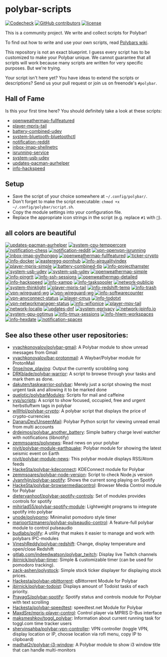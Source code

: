 # polybar-scripts

[![Codecheck](https://github.com/polybar/polybar-scripts/workflows/Codecheck/badge.svg?branch=master)](https://github.com/polybar/polybar-scripts/actions)
[![GitHub contributors](https://img.shields.io/github/contributors/polybar/polybar-scripts.svg)](https://github.com/polybar/polybar-scripts/graphs/contributors)
[![license](https://img.shields.io/github/license/polybar/polybar-scripts.svg)](https://github.com/polybar/polybar-scripts/blob/master/LICENSE)

This is a community project. We write and collect scripts for Polybar!

To find out how to write and use your own scripts, read [Polybars wiki](https://github.com/jaagr/polybar/wiki).

This repository is not an exact blueprint. I guess every script has to be customized to make your Polybar unique. We cannot guarantee that all scripts will work because many scripts are written for very specific purposes. But we're trying.

Your script isn't here yet? You have ideas to extend the scripts or descriptions? Send us your pull request or join us on freenode's `#polybar`.


## Hall of Fame

Is this your first time here? You should definitely take a look at these scripts:

* [openweathermap-fullfeatured](polybar-scripts/openweathermap-fullfeatured)
* [player-mpris-tail](polybar-scripts/player-mpris-tail)
* [battery-combined-udev](polybar-scripts/battery-combined-udev)
* [system-bluetooth-bluetoothctl](polybar-scripts/system-bluetooth-bluetoothctl)
* [notification-reddit](polybar-scripts/notification-reddit)
* [inbox-imap-shellnetrc](polybar-scripts/inbox-imap-shellnetrc)
* [isrunning-service](polybar-scripts/isrunning-service)
* [system-usb-udev](polybar-scripts/system-usb-udev)
* [updates-pacman-aurhelper](polybar-scripts/updates-pacman-aurhelper)
* [info-hackspeed](polybar-scripts/info-hackspeed)


##  Setup

* Save the script of your choice somewhere at `~/.config/polybar/`.
* Don't forget to make the script executable: `chmod +x ~/.config/polybar/script.sh`.
* Copy the module settings into your configuration file.
* Replace the appropriate icon strings in the script (e.g. replace `#1` with `🎉`).


## all colors are beautiful

[![updates-pacman-aurhelper](polybar-scripts/updates-pacman-aurhelper/screenshots/1.png)](polybar-scripts/updates-pacman-aurhelper/)
[![system-cpu-temppercore](polybar-scripts/system-cpu-temppercore/screenshots/1.png)](polybar-scripts/system-cpu-temppercore/)
[![notification-chess](polybar-scripts/notification-chess/screenshots/1.png)](polybar-scripts/notification-chess/)
[![notification-reddit](polybar-scripts/notification-reddit/screenshots/1.png)](polybar-scripts/notification-reddit/)
[![vpn-openvpn-isrunning](polybar-scripts/vpn-openvpn-isrunning/screenshots/1.png)](polybar-scripts/vpn-openvpn-isrunning/)
[![inbox-imap-pythongpg](polybar-scripts/inbox-imap-pythongpg/screenshots/1.png)](polybar-scripts/inbox-imap-pythongpg/)
[![openweathermap-fullfeatured](polybar-scripts/openweathermap-fullfeatured/screenshots/1.png)](polybar-scripts/openweathermap-fullfeatured/)
[![ticker-crypto](polybar-scripts/ticker-crypto/screenshots/1.png)](polybar-scripts/ticker-crypto/)
[![info-docker](polybar-scripts/info-docker/screenshots/1.png)](polybar-scripts/info-docker/)
[![easteregg-pornhub](polybar-scripts/easteregg-pornhub/screenshots/1.png)](polybar-scripts/easteregg-pornhub/)
[![info-airqualityindex](polybar-scripts/info-airqualityindex/screenshots/1.png)](polybar-scripts/info-airqualityindex/)
[![player-mpris-simple](polybar-scripts/player-mpris-simple/screenshots/1.png)](polybar-scripts/player-mpris-simple/)
[![battery-combined-tlp](polybar-scripts/battery-combined-tlp/screenshots/1.png)](polybar-scripts/battery-combined-tlp/)
[![info-projecthamster](polybar-scripts/info-projecthamster/screenshots/1.png)](polybar-scripts/info-projecthamster/)
[![system-usb-udev](polybar-scripts/system-usb-udev/screenshots/1.png)](polybar-scripts/system-usb-udev/)
[![system-usb-udev](polybar-scripts/system-usb-udev/screenshots/2.png)](polybar-scripts/system-usb-udev/)
[![openweathermap-simple](polybar-scripts/openweathermap-simple/screenshots/1.png)](polybar-scripts/openweathermap-simple/)
[![info-pingrtt](polybar-scripts/info-pingrtt/screenshots/3.png)](polybar-scripts/info-pingrtt/)
[![info-ssh-sessions](polybar-scripts/info-ssh-sessions/screenshots/1.png)](polybar-scripts/info-ssh-sessions/)
[![openweathermap-detailed](polybar-scripts/openweathermap-detailed/screenshots/1.png)](polybar-scripts/openweathermap-detailed/)
[![info-hackspeed](polybar-scripts/info-hackspeed/screenshots/1.png)](polybar-scripts/info-hackspeed/)
[![info-xampp](polybar-scripts/info-xampp/screenshots/1.png)](polybar-scripts/info-xampp/)
[![info-taskspooler](polybar-scripts/info-taskspooler/screenshots/1.png)](polybar-scripts/info-taskspooler/)
[![network-publicip](polybar-scripts/network-publicip/screenshots/1.png)](polybar-scripts/network-publicip/)
[![system-thinklight](polybar-scripts/system-thinklight/screenshots/1.png)](polybar-scripts/system-thinklight/)
[![player-mpris-tail](polybar-scripts/player-mpris-tail/screenshots/1.png)](polybar-scripts/player-mpris-tail/)
[![info-redshift-temp](polybar-scripts/info-redshift-temp/screenshots/1.png)](polybar-scripts/info-redshift-temp/)
[![info-trash](polybar-scripts/info-trash/screenshots/1.png)](polybar-scripts/info-trash/)
[![vpn-wireguard-wg](polybar-scripts/vpn-wireguard-wg/screenshots/1.png)](polybar-scripts/vpn-wireguard-wg/)
[![vpn-wireguard-wg](polybar-scripts/vpn-wireguard-wg/screenshots/2.png)](polybar-scripts/vpn-wireguard-wg/)
[![info-softwarecounter](polybar-scripts/info-softwarecounter/screenshots/1.png)](polybar-scripts/info-softwarecounter/)
[![vpn-anyconnect-status](polybar-scripts/vpn-anyconnect-status/screenshots/1.png)](polybar-scripts/vpn-anyconnect-status/)
[![player-cmus](polybar-scripts/player-cmus/screenshots/1.png)](polybar-scripts/player-cmus/)
[![info-todotxt](polybar-scripts/info-todotxt/screenshots/1.png)](polybar-scripts/info-todotxt/)
[![vpn-networkmanager-status](polybar-scripts/vpn-networkmanager-status/screenshots/1.png)](polybar-scripts/vpn-networkmanager-status/)
[![info-wifionice](polybar-scripts/info-wifionice/screenshots/1.png)](polybar-scripts/info-wifionice/)
[![player-mpv-tail](polybar-scripts/player-mpv-tail/screenshots/1.png)](polybar-scripts/player-mpv-tail/)
[![network-localip](polybar-scripts/network-localip/screenshots/1.png)](polybar-scripts/network-localip/)
[![updates-dnf](polybar-scripts/updates-dnf/screenshots/1.png)](polybar-scripts/updates-dnf/)
[![system-eprivacy](polybar-scripts/system-eprivacy/screenshots/1.png)](polybar-scripts/system-eprivacy/)
[![network-ipinfo.io](polybar-scripts/network-ipinfo.io/screenshots/1.png)](polybar-scripts/network-ipinfo.io/)
[![system-gpu-optimus](polybar-scripts/system-gpu-optimus/screenshots/1.png)](polybar-scripts/system-gpu-optimus/)
[![info-tmux-sessions](polybar-scripts/info-tmux-sessions/screenshots/1.png)](polybar-scripts/info-tmux-sessions/)
[![info-hlwm-workspaces](polybar-scripts/info-hlwm-workspaces/screenshots/1.png)](polybar-scripts/info-hlwm-workspaces/)
[![info-hexdate](polybar-scripts/info-hexdate/screenshots/1.png)](polybar-scripts/info-hexdate/)
[![notification-spacex](polybar-scripts/notification-spacex/screenshots/1.png)](polybar-scripts/notification-spacex/)


## See also these other user repositories:

* [vyachkonovalov/polybar-gmail](https://github.com/vyachkonovalov/polybar-gmail): A Polybar module to show unread messages from Gmail
* [vyachkonovalov/bar-protonmail](https://github.com/vyachkonovalov/bar-protonmail): A Waybar/Polybar module for ProtonMail
* [0nse/now_playing](https://github.com/0nse/now_playing): Output the currently scrobbling song
* [DRKblade/polybar-warrior](https://github.com/DRKblade/polybar-warrior): A script to browse through your tasks and mark them as done.
* [dakuten/taskwarrior-polybar](https://github.com/dakuten/taskwarrior-polybar): Merely just a script showing the most urgent task and allowing it to be marked done
* [quelotic/polybarModules](https://github.com/quelotic/polybarModules): Scripts for mail and caffeine
* [vyp/scripts](https://github.com/vyp/scripts): A script to show focused, occupied, free and urgent herbstluftwm tags in polybar
* [willHol/polybar-crypto](https://github.com/willHol/polybar-crypto): A polybar script that displays the price of crypto-currencies
* [DanaruDev/UnseenMail](https://framagit.org/DanaruDev/UnseenMail): Polybar Python script for viewing unread email from multi accounts
* [drdeimos/polybar_another_battery](https://github.com/drdeimos/polybar_another_battery): Simple battery charge level watcher with notifications (libnotify)
* [zemmsoares/polynews](https://github.com/zemmsoares/polynews): Read news on your polybar
* [nivit/polybar-module-earthquake](https://github.com/nivit/polybar-module-earthquake): Polybar module for showing the latest seismic event on Earth
* [nivit/polybar-module-news](https://github.com/nivit/polybar-module-news): This polybar module displays RSS/Atom feeds
* [HackeSta/polybar-kdeconnect](https://github.com/HackeSta/polybar-kdeconnect): KDEConnect module for Polybar
* [zemmsoares/polybar-node-version](https://github.com/zemmsoares/polybar-node-version): Script to check Node.js version
* [Jvanrhijn/polybar-spotify](https://github.com/Jvanrhijn/polybar-spotify): Shows the current song playing on Spotify
* [HackeSta/polybar-browsermediacontrol](https://github.com/HackeSta/polybar-browsermediacontrol): Browser Media Control module for Polybar
* [dietervanhoof/polybar-spotify-controls](https://github.com/dietervanhoof/polybar-spotify-controls): Set of modules provides controls for spotify
* [mihirlad55/polybar-spotify-module](https://github.com/mihirlad55/polybar-spotify-module): Lightweight programs to integrate spotify into polybar
* [unode/polypomo](https://github.com/unode/polypomo): Minimalist pomodoro style timer
* [marioortizmanero/polybar-pulseaudio-control](https://github.com/marioortizmanero/polybar-pulseaudio-control): A feature-full polybar module to control pulseaudio
* [budlabs/polify](https://github.com/budlabs/polify): A utility that makes it easier to manage and work with polybars IPC-modules
* [VineshReddy/polybar-redshift](https://github.com/VineshReddy/polybar-redshift): Change, display temperature and open/close Redshift
* [gitlab.com/indeedwatson/polybar_twitch](https://gitlab.com/indeedwatson/polybar_twitch): Display live Twitch channels
* [jbirnick/polybar-timer](https://github.com/jbirnick/polybar-timer): Simple & customizable timer (can be used for pomodoro tracking).
* [zack-ashen/polystock](https://github.com/zack-ashen/polystock): Simple stock ticker displayer for displaying stock prices.
* [Hackesta/polybar-qbittorrent](https://github.com/HackeSta/polybar-qbittorrent): qBittorrent Module for Polybar
* [jbirnick/polybar-todoist](https://github.com/jbirnick/polybar-todoist): Displays amount of Todoist tasks of each priority.
* [PrayagS/polybar-spotify](https://github.com/PrayagS/polybar-spotify): Spotify status and controls module for Polybar with text scrolling
* [Hackesta/polybar-speedtest](https://github.com/HackeSta/polybar-speedtest): speedtest.net Module for Polybar
* [MaxdSre/mpris-player-control](https://github.com/MaxdSre/mpris-player-control): Control player via MPRIS D-Bus interface
* [maksmeshkov/toggl_polybar](https://github.com/maksmeshkov/toggl_polybar): Information about current running task for toggl.com time tracker users
* [shervinsahba/polybar-vpn-controller](https://github.com/shervinsahba/polybar-vpn-controller): VPN controller (toggle VPN, display location or IP, choose location via rofi menu, copy IP to clipboard)
* [madhat2r/polybar-i3-window](https://github.com/madhat2r/polybar-i3-window): A Polybar module to show i3 window title that can handle multi-monitors
